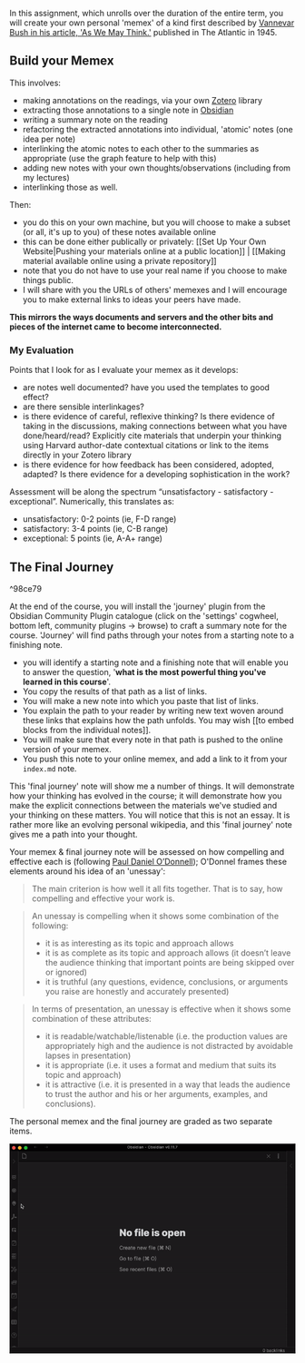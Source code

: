 In this assignment, which unrolls over the duration of the entire term, you will create your own personal 'memex' of a kind first described by [Vannevar Bush in his article, 'As We May Think.'](https://www.theatlantic.com/magazine/archive/1945/07/as-we-may-think/303881/) published in The Atlantic in 1945.

## Build your Memex

This involves:

- making annotations on the readings, via your own [Zotero](https://zotero.org) library
- extracting those annotations to a single note in [Obsidian](https://obsidian.md)
- writing a summary note on the reading
- refactoring the extracted annotations into individual, 'atomic' notes (one idea per note)
- interlinking the atomic notes to each other to the summaries as appropriate (use the graph feature to help with this)
- adding new notes with your own thoughts/observations (including from my lectures)
- interlinking those as well.

Then:

+ you do this on your own machine, but you will choose to make a subset (or all, it's up to you) of these notes available online
+ this can be done either publically or privately: [[Set Up Your Own Website|Pushing your materials online at a public location]] | [[Making material available online using a private repository]]
+ note that you do not have to use your real name if you choose to make things public.
+ I will share with you the URLs of others' memexes and I will encourage you to make external links to ideas your peers have made.

**This mirrors the ways documents and servers and the other bits and pieces of the internet came to become interconnected.**

### My Evaluation

Points that I look for as I evaluate your memex as it develops:
- are notes well documented? have you used the templates to good effect?
- are there sensible interlinkages? 
- is there evidence of careful, reflexive thinking? Is there evidence of taking in the discussions, making connections between what you have done/heard/read? Explicitly cite materials that underpin your thinking using Harvard author-date contextual citations or link to the items directly in your Zotero library
- is there evidence for how feedback has been considered, adopted, adapted? Is there evidence for a developing sophistication in the work?

Assessment will be along the spectrum “unsatisfactory - satisfactory - exceptional”. Numerically, this translates as:

-   unsatisfactory: 0-2 points (ie, F-D range)
-   satisfactory: 3-4 points (ie, C-B range)
-   exceptional: 5 points (ie, A-A+ range)


## The Final Journey

^98ce79

At the end of the course, you will install the 'journey' plugin from the Obsidian Community Plugin catalogue (click on the 'settings' cogwheel, bottom left, community plugins -> browse) to craft a summary note for the course. 'Journey' will find paths through your notes from a starting note to a finishing note. 

- you will identify a starting note and a finishing note that will enable you to answer the question, '**what is the most powerful thing you've learned in this course**'. 
- You copy the results of that path as a list of links. 
- You will make a new note into which you paste that list of links.
- You explain the path to your reader by writing new text woven around these links that explains how the path unfolds. You may wish [[to embed blocks from the individual notes]].
- You will make sure that every note in that path is pushed to the online version of your memex. 
- You push this note to your online memex, and add a link to it from your `index.md` note.

This 'final journey' note will show me a number of things. It will demonstrate how your thinking has evolved in the course; it will demonstrate how you make the explicit connections between the materials we've studied and your thinking on these matters. You will notice that this is not an essay. It is rather more like an evolving personal wikipedia, and this 'final journey' note gives me a path into your thought.

Your memex & final journey note will be assessed on how compelling and effective each is (following [Paul Daniel O’Donnell](https://people.uleth.ca/~daniel.odonnell/Teaching/the-unessay)); O'Donnel frames these elements around his idea of an 'unessay':

> The main criterion is how well it all fits together. That is to say, how compelling and effective your work is.

> An unessay is compelling when it shows some combination of the following:
> 
> -   it is as interesting as its topic and approach allows
> -   it is as complete as its topic and approach allows (it doesn’t leave the audience thinking that important points are being skipped over or ignored)
> -   it is truthful (any questions, evidence, conclusions, or arguments you raise are honestly and accurately presented)

> In terms of presentation, an unessay is effective when it shows some combination of these attributes:
> 
> -   it is readable/watchable/listenable (i.e. the production values are appropriately high and the audience is not distracted by avoidable lapses in presentation)
> -   it is appropriate (i.e. it uses a format and medium that suits its topic and approach)
> -   it is attractive (i.e. it is presented in a way that leads the audience to trust the author and his or her arguments, examples, and conclusions).


The personal memex and the final journey are graded as two separate items.

<img src="https://raw.githubusercontent.com/akaalias/obsidian-journey-plugin/master/journey-demo.gif"></img>
